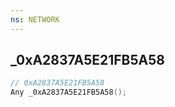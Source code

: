 ```yaml
---
ns: NETWORK
---
```

## _0xA2837A5E21FB5A58

```c
// 0xA2837A5E21FB5A58
Any _0xA2837A5E21FB5A58();
```

